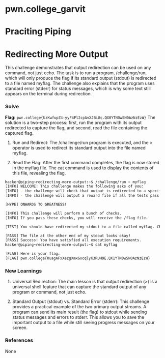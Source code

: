 # pwn.college_garvit
# Praciting Piping

# Redirecting More Output
This challenge demonstrates that output redirection can be used on any command, not just echo. The task is to run a program, /challenge/run, which will only produce the flag if its standard output (stdout) is redirected to a file named myflag. The challenge also explains that the program uses standard error (stderr) for status messages, which is why some text still appears on the terminal during redirection.

### Solve
**Flag:** `pwn.college{UzKwfupZ4-yyF4Pl2cpAvXJBi8q.QX0YTN0wSN0AzNzEzW}`
The solution is a two-step process: first, run the program with its output redirected to capture the flag, and second, read the file containing the captured flag.

1. Run and Redirect: The /challenge/run program is executed, and the > operator is used to redirect its standard output into the file named myflag.

2. Read the Flag: After the first command completes, the flag is now stored in the myflag file. The cat command is used to display the contents of this file, revealing the flag.

```bash
hacker@piping~redirecting-more-output:~$ /challenge/run > myflag
[INFO] WELCOME! This challenge makes the following asks of you:
[INFO] - the challenge will check that output is redirected to a specific file path : myflag
[INFO] - the challenge will output a reward file if all the tests pass : /flag

[HYPE] ONWARDS TO GREATNESS!

[INFO] This challenge will perform a bunch of checks.
[INFO] If you pass these checks, you will receive the /flag file.

[TEST] You should have redirected my stdout to a file called myflag. Checking...

[PASS] The file at the other end of my stdout looks okay!
[PASS] Success! You have satisfied all execution requirements.
hacker@piping~redirecting-more-output:~$ cat myflag

[FLAG] Here is your flag:
[FLAG] pwn.college{0uagAFxXezgXmxGxcqlyK3RUH9E.QX1YTN0wSN0AzNzEzW}
```
    
### New Learnings
1. Universal Redirection: The main lesson is that output redirection (>) is a universal shell feature that can capture the standard output of any program or command, not just echo.

2. Standard Output (stdout) vs. Standard Error (stderr): This challenge provides a practical example of the two primary output streams. A program can send its main result (the flag) to stdout while sending status messages and errors to stderr. This allows you to save the important output to a file while still seeing progress messages on your screen.

### References 
None